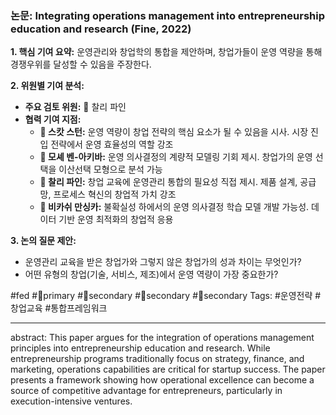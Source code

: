 ### 논문: Integrating operations management into entrepreneurship education and research (Fine, 2022)

**1. 핵심 기여 요약:**
운영관리와 창업학의 통합을 제안하며, 창업가들이 운영 역량을 통해 경쟁우위를 달성할 수 있음을 주장한다.

**2. 위원별 기여 분석:**
- **주요 검토 위원:** 🐙 찰리 파인
- **협력 기여 지점:**
  - **👾 스캇 스턴:** 운영 역량이 창업 전략의 핵심 요소가 될 수 있음을 시사. 시장 진입 전략에서 운영 효율성의 역할 강조
  - **🐢 모셰 벤-아키바:** 운영 의사결정의 계량적 모델링 기회 제시. 창업가의 운영 선택을 이산선택 모형으로 분석 가능
  - **🐙 찰리 파인:** 창업 교육에 운영관리 통합의 필요성 직접 제시. 제품 설계, 공급망, 프로세스 혁신의 창업적 가치 강조
  - **🐅 비카쉬 만싱카:** 불확실성 하에서의 운영 의사결정 학습 모델 개발 가능성. 데이터 기반 운영 최적화의 창업적 응용

**3. 논의 질문 제안:**
- 운영관리 교육을 받은 창업가와 그렇지 않은 창업가의 성과 차이는 무엇인가?
- 어떤 유형의 창업(기술, 서비스, 제조)에서 운영 역량이 가장 중요한가?

#fed #🐙primary #👾secondary #🐢secondary #🐅secondary
Tags: #운영전략 #창업교육 #통합프레임워크

---
abstract: This paper argues for the integration of operations management principles into entrepreneurship education and research. While entrepreneurship programs traditionally focus on strategy, finance, and marketing, operations capabilities are critical for startup success. The paper presents a framework showing how operational excellence can become a source of competitive advantage for entrepreneurs, particularly in execution-intensive ventures.